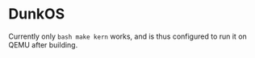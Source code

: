 
# DunkOS

Currently only ```bash make kern``` works, and is thus configured to run it on QEMU after building.